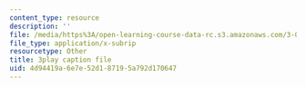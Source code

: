 ```yaml
---
content_type: resource
description: ''
file: /media/https%3A/open-learning-course-data-rc.s3.amazonaws.com/3-054-cellular-solids-structure-properties-and-applications-spring-2015/4d94419a6e7e52d187195a792d170647_4d3RQs2JnKg.vtt
file_type: application/x-subrip
resourcetype: Other
title: 3play caption file
uid: 4d94419a-6e7e-52d1-8719-5a792d170647
---
```

